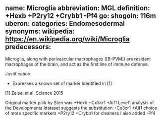 name: Microglia
abbreviation: MGL
definition: +Hexb +P2ry12 +Crybb1 -Pf4
go:
shogoin: 116m
uberon:
categories: Endomesodermal
synonyms:
wikipedia: https://en.wikipedia.org/wiki/Microglia
predecessors:
---

Microglia, along with perivascular macrophages ([B-PVM]) are resident macrophages of the brain, and act as the first line of immune defense.


Justification:

* Expresses a known set of marker identified in [1]

[1] Zeisel et al. Science 2015 

Original marker pick by Sten was +Hexb +Cx3cr1 +Aif1
Level1 analysis of the Developmenta ldataset suggests the substitution +Cx3cr1 +Aif1 choice of more specific markers +P2ry12 +Crybb1 for cleaness I also added -Pf4